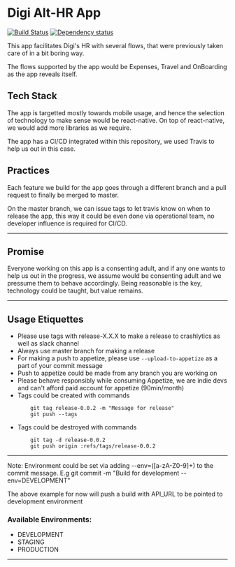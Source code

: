 # Digi Alt-HR App

[![Build Status](https://travis-ci.org/aajiwani/digi-hr-app.svg?branch=master)](https://travis-ci.org/aajiwani/digi-hr-app)
[![Dependency status](https://david-dm.org/aajiwani/digi-hr-app.svg)](https://david-dm.org/aajiwani/digi-hr-app)

This app facilitates Digi's HR with several flows, that were previously taken care of in a bit boring way.

The flows supported by the app would be Expenses, Travel and OnBoarding as the app reveals itself.

## Tech Stack

The app is targetted mostly towards mobile usage, and hence the selection of technology to make sense would be react-native. On top of react-native, we would add more libraries as we require.

The app has a CI/CD integrated within this repository, we used Travis to help us out in this case.

## Practices

Each feature we build for the app goes through a different branch and a pull request to finally be merged to master.

On the master branch, we can issue tags to let travis know on when to release the app, this way it could be even done via operational team, no developer influence is required for CI/CD.

---

## Promise

Everyone working on this app is a consenting adult, and if any one wants to help us out in the progress, we assume would be consenting adult and we pressume them to behave accordingly. Being reasonable is the key, technology could be taught, but value remains.

---

## Usage Etiquettes

* Please use tags with release-X.X.X to make a release to crashlytics as well as slack channel
* Always use master branch for making a release
* For making a push to appetize, please use `--upload-to-appetize` as a part of your commit message
* Push to appetize could be made from any branch you are working on
* Please behave responsibly while consuming Appetize, we are indie devs and can't afford paid account for appetize (90min/month)
* Tags could be created with commands
  ```
      git tag release-0.0.2 -m "Message for release"
      git push --tags
  ```
* Tags could be destroyed with commands
  ```
      git tag -d release-0.0.2
      git push origin :refs/tags/release-0.0.2
  ```

---

Note: Environment could be set via adding --env=([a-zA-Z0-9]+) to the commit message. E.g git commit -m "Build for development --env=DEVELOPMENT"

The above example for now will push a build with API_URL to be pointed to development environment

### Available Environments:

* DEVELOPMENT
* STAGING
* PRODUCTION

---
